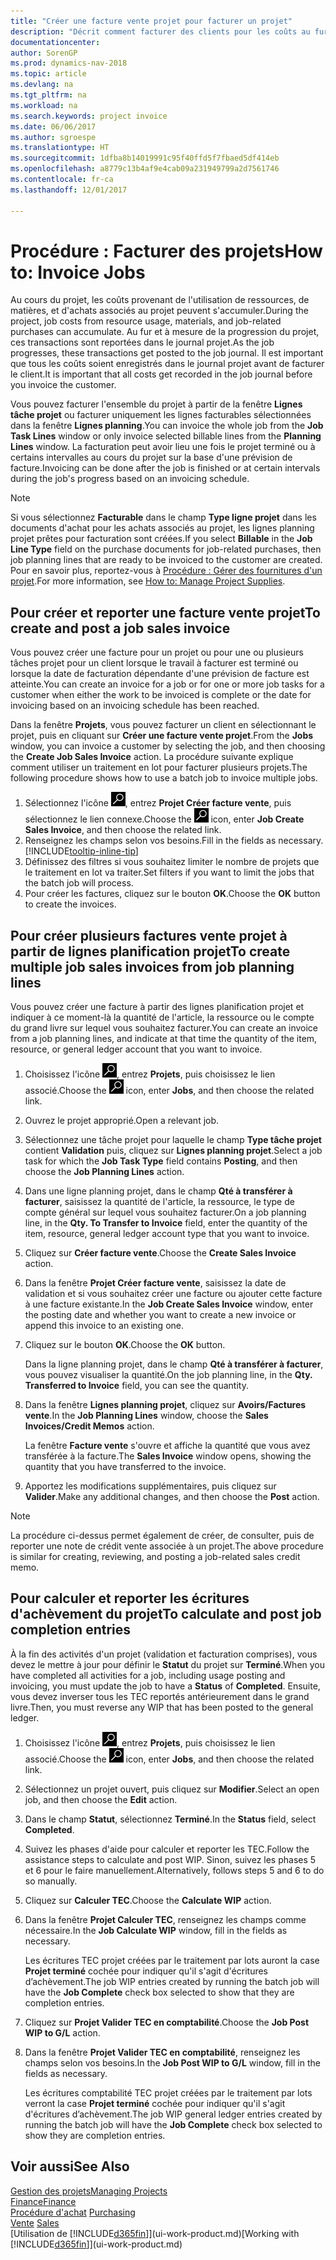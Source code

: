```yaml
---
title: "Créer une facture vente projet pour facturer un projet"
description: "Décrit comment facturer des clients pour les coûts au fur et à mesure de l'avancée du projet."
documentationcenter: 
author: SorenGP
ms.prod: dynamics-nav-2018
ms.topic: article
ms.devlang: na
ms.tgt_pltfrm: na
ms.workload: na
ms.search.keywords: project invoice
ms.date: 06/06/2017
ms.author: sgroespe
ms.translationtype: HT
ms.sourcegitcommit: 1dfba8b14019991c95f40ffd5f7fbaed5df414eb
ms.openlocfilehash: a8779c13b4af9e4cab09a231949799a2d7561746
ms.contentlocale: fr-ca
ms.lasthandoff: 12/01/2017

---
```

# <a name="how-to-invoice-jobs"></a><span data-ttu-id="5275d-103">Procédure : Facturer des projets</span><span class="sxs-lookup"><span data-stu-id="5275d-103">How to: Invoice Jobs</span></span>
<span data-ttu-id="5275d-104">Au cours du projet, les coûts provenant de l'utilisation de ressources, de matières, et d'achats associés au projet peuvent s'accumuler.</span><span class="sxs-lookup"><span data-stu-id="5275d-104">During the project, job costs from resource usage, materials, and job-related purchases can accumulate.</span></span> <span data-ttu-id="5275d-105">Au fur et à mesure de la progression du projet, ces transactions sont reportées dans le journal projet.</span><span class="sxs-lookup"><span data-stu-id="5275d-105">As the job progresses, these transactions get posted to the job journal.</span></span> <span data-ttu-id="5275d-106">Il est important que tous les coûts soient enregistrés dans le journal projet avant de facturer le client.</span><span class="sxs-lookup"><span data-stu-id="5275d-106">It is important that all costs get recorded in the job journal before you invoice the customer.</span></span>

<span data-ttu-id="5275d-107">Vous pouvez facturer l'ensemble du projet à partir de la fenêtre **Lignes tâche projet** ou facturer uniquement les lignes facturables sélectionnées dans la fenêtre **Lignes planning**.</span><span class="sxs-lookup"><span data-stu-id="5275d-107">You can invoice the whole job from the **Job Task Lines** window or only invoice selected billable lines from the **Planning Lines** window.</span></span> <span data-ttu-id="5275d-108">La facturation peut avoir lieu une fois le projet terminé ou à certains intervalles au cours du projet sur la base d'une prévision de facture.</span><span class="sxs-lookup"><span data-stu-id="5275d-108">Invoicing can be done after the job is finished or at certain intervals during the job's progress based on an invoicing schedule.</span></span>

> [!NOTE]  
>   <span data-ttu-id="5275d-109">Si vous sélectionnez **Facturable** dans le champ **Type ligne projet** dans les documents d'achat pour les achats associés au projet, les lignes planning projet prêtes pour facturation sont créées.</span><span class="sxs-lookup"><span data-stu-id="5275d-109">If you select **Billable** in the **Job Line Type** field on the purchase documents for job-related purchases, then job planning lines that are ready to be invoiced to the customer are created.</span></span> <span data-ttu-id="5275d-110">Pour en savoir plus, reportez-vous à [Procédure : Gérer des fournitures d'un projet](projects-how-manage-project-supplies.md).</span><span class="sxs-lookup"><span data-stu-id="5275d-110">For more information, see [How to: Manage Project Supplies](projects-how-manage-project-supplies.md).</span></span>

## <a name="to-create-and-post-a-job-sales-invoice"></a><span data-ttu-id="5275d-111">Pour créer et reporter une facture vente projet</span><span class="sxs-lookup"><span data-stu-id="5275d-111">To create and post a job sales invoice</span></span>
<span data-ttu-id="5275d-112">Vous pouvez créer une facture pour un projet ou pour une ou plusieurs tâches projet pour un client lorsque le travail à facturer est terminé ou lorsque la date de facturation dépendante d'une prévision de facture est atteinte.</span><span class="sxs-lookup"><span data-stu-id="5275d-112">You can create an invoice for a job or for one or more job tasks for a customer when either the work to be invoiced is complete or the date for invoicing based on an invoicing schedule has been reached.</span></span>

<span data-ttu-id="5275d-113">Dans la fenêtre **Projets**, vous pouvez facturer un client en sélectionnant le projet, puis en cliquant sur **Créer une facture vente projet**.</span><span class="sxs-lookup"><span data-stu-id="5275d-113">From the **Jobs** window, you can invoice a customer by selecting the job, and then choosing the **Create Job Sales Invoice** action.</span></span> <span data-ttu-id="5275d-114">La procédure suivante explique comment utiliser un traitement en lot pour facturer plusieurs projets.</span><span class="sxs-lookup"><span data-stu-id="5275d-114">The following procedure shows how to use a batch job to invoice multiple jobs.</span></span>  

1. <span data-ttu-id="5275d-115">Sélectionnez l'icône ![Page ou état pour la recherche](media/ui-search/search_small.png "Page ou état pour la recherche"), entrez **Projet Créer facture vente**, puis sélectionnez le lien connexe.</span><span class="sxs-lookup"><span data-stu-id="5275d-115">Choose the ![Search for Page or Report](media/ui-search/search_small.png "Search for Page or Report icon") icon, enter **Job Create Sales Invoice**, and then choose the related link.</span></span>  
2. <span data-ttu-id="5275d-116">Renseignez les champs selon vos besoins.</span><span class="sxs-lookup"><span data-stu-id="5275d-116">Fill in the fields as necessary.</span></span> [!INCLUDE[tooltip-inline-tip](includes/tooltip-inline-tip_md.md)]
3. <span data-ttu-id="5275d-117">Définissez des filtres si vous souhaitez limiter le nombre de projets que le traitement en lot va traiter.</span><span class="sxs-lookup"><span data-stu-id="5275d-117">Set filters if you want to limit the jobs that the batch job will process.</span></span>
4. <span data-ttu-id="5275d-118">Pour créer les factures, cliquez sur le bouton **OK**.</span><span class="sxs-lookup"><span data-stu-id="5275d-118">Choose the **OK** button to create the invoices.</span></span>  

## <a name="to-create-multiple-job-sales-invoices-from-job-planning-lines"></a><span data-ttu-id="5275d-119">Pour créer plusieurs factures vente projet à partir de lignes planification projet</span><span class="sxs-lookup"><span data-stu-id="5275d-119">To create multiple job sales invoices from job planning lines</span></span>
<span data-ttu-id="5275d-120">Vous pouvez créer une facture à partir des lignes planification projet et indiquer à ce moment-là la quantité de l'article, la ressource ou le compte du grand livre sur lequel vous souhaitez facturer.</span><span class="sxs-lookup"><span data-stu-id="5275d-120">You can create an invoice from a job planning lines, and indicate at that time the quantity of the item, resource, or general ledger account that you want to invoice.</span></span>

1. <span data-ttu-id="5275d-121">Choisissez l'icône ![Page ou état pour la recherche](media/ui-search/search_small.png "icône Page ou état pour la recherche"), entrez **Projets**, puis choisissez le lien associé.</span><span class="sxs-lookup"><span data-stu-id="5275d-121">Choose the ![Search for Page or Report](media/ui-search/search_small.png "Search for Page or Report icon") icon, enter **Jobs**, and then choose the related link.</span></span>
2. <span data-ttu-id="5275d-122">Ouvrez le projet approprié.</span><span class="sxs-lookup"><span data-stu-id="5275d-122">Open a relevant job.</span></span>
3. <span data-ttu-id="5275d-123">Sélectionnez une tâche projet pour laquelle le champ **Type tâche projet** contient **Validation** puis, cliquez sur **Lignes planning projet**.</span><span class="sxs-lookup"><span data-stu-id="5275d-123">Select a job task for which the **Job Task Type** field contains **Posting**, and then choose the **Job Planning Lines** action.</span></span>  
4. <span data-ttu-id="5275d-124">Dans une ligne planning projet, dans le champ **Qté à transférer à facturer**, saisissez la quantité de l'article, la ressource, le type de compte général sur lequel vous souhaitez facturer.</span><span class="sxs-lookup"><span data-stu-id="5275d-124">On a job planning line, in the **Qty. To Transfer to Invoice** field, enter the quantity of the item, resource, general ledger account type that you want to invoice.</span></span>  
5. <span data-ttu-id="5275d-125">Cliquez sur **Créer facture vente**.</span><span class="sxs-lookup"><span data-stu-id="5275d-125">Choose the **Create Sales Invoice** action.</span></span>
6. <span data-ttu-id="5275d-126">Dans la fenêtre **Projet Créer facture vente**, saisissez la date de validation et si vous souhaitez créer une facture ou ajouter cette facture à une facture existante.</span><span class="sxs-lookup"><span data-stu-id="5275d-126">In the **Job Create Sales Invoice** window, enter the posting date and whether you want to create a new invoice or append this invoice to an existing one.</span></span>
7. <span data-ttu-id="5275d-127">Cliquez sur le bouton **OK**.</span><span class="sxs-lookup"><span data-stu-id="5275d-127">Choose the **OK** button.</span></span>  

    <span data-ttu-id="5275d-128">Dans la ligne planning projet, dans le champ **Qté à transférer à facturer**, vous pouvez visualiser la quantité.</span><span class="sxs-lookup"><span data-stu-id="5275d-128">On the job planning line, in the **Qty. Transferred to Invoice** field, you can see the quantity.</span></span>
8. <span data-ttu-id="5275d-129">Dans la fenêtre **Lignes planning projet**, cliquez sur **Avoirs/Factures vente**.</span><span class="sxs-lookup"><span data-stu-id="5275d-129">In the **Job Planning Lines** window, choose the **Sales Invoices/Credit Memos** action.</span></span>

    <span data-ttu-id="5275d-130">La fenêtre **Facture vente** s'ouvre et affiche la quantité que vous avez transférée à la facture.</span><span class="sxs-lookup"><span data-stu-id="5275d-130">The **Sales Invoice** window opens, showing the quantity that you have transferred to the invoice.</span></span>  
9. <span data-ttu-id="5275d-131">Apportez les modifications supplémentaires, puis cliquez sur **Valider**.</span><span class="sxs-lookup"><span data-stu-id="5275d-131">Make any additional changes, and then choose the **Post** action.</span></span>

> [!NOTE]  
>   <span data-ttu-id="5275d-132">La procédure ci-dessus permet également de créer, de consulter, puis de reporter une note de crédit vente associée à un projet.</span><span class="sxs-lookup"><span data-stu-id="5275d-132">The above procedure is similar for creating, reviewing, and posting a job-related sales credit memo.</span></span>

## <a name="to-calculate-and-post-job-completion-entries"></a><span data-ttu-id="5275d-133">Pour calculer et reporter les écritures d'achèvement du projet</span><span class="sxs-lookup"><span data-stu-id="5275d-133">To calculate and post job completion entries</span></span>
<span data-ttu-id="5275d-134">À la fin des activités d'un projet (validation et facturation comprises), vous devez le mettre à jour pour définir le **Statut** du projet sur **Terminé**.</span><span class="sxs-lookup"><span data-stu-id="5275d-134">When you have completed all activities for a job, including usage posting and invoicing, you must update the job to have a **Status** of **Completed**.</span></span> <span data-ttu-id="5275d-135">Ensuite, vous devez inverser tous les TEC reportés antérieurement dans le grand livre.</span><span class="sxs-lookup"><span data-stu-id="5275d-135">Then, you must reverse any WIP that has been posted to the general ledger.</span></span>

1. <span data-ttu-id="5275d-136">Choisissez l'icône ![Page ou état pour la recherche](media/ui-search/search_small.png "icône Page ou état pour la recherche"), entrez **Projets**, puis choisissez le lien associé.</span><span class="sxs-lookup"><span data-stu-id="5275d-136">Choose the ![Search for Page or Report](media/ui-search/search_small.png "Search for Page or Report icon") icon, enter **Jobs**, and then choose the related link.</span></span>  
2. <span data-ttu-id="5275d-137">Sélectionnez un projet ouvert, puis cliquez sur **Modifier**.</span><span class="sxs-lookup"><span data-stu-id="5275d-137">Select an open job, and then choose the **Edit** action.</span></span>
3. <span data-ttu-id="5275d-138">Dans le champ **Statut**, sélectionnez **Terminé**.</span><span class="sxs-lookup"><span data-stu-id="5275d-138">In the **Status** field, select **Completed**.</span></span>
4. <span data-ttu-id="5275d-139">Suivez les phases d'aide pour calculer et reporter les TEC.</span><span class="sxs-lookup"><span data-stu-id="5275d-139">Follow the assistance steps to calculate and post WIP.</span></span> <span data-ttu-id="5275d-140">Sinon, suivez les phases 5 et 6 pour le faire manuellement.</span><span class="sxs-lookup"><span data-stu-id="5275d-140">Alternatively, follows steps 5 and 6 to do so manually.</span></span>  
5. <span data-ttu-id="5275d-141">Cliquez sur **Calculer TEC**.</span><span class="sxs-lookup"><span data-stu-id="5275d-141">Choose the **Calculate WIP** action.</span></span>
6. <span data-ttu-id="5275d-142">Dans la fenêtre **Projet Calculer TEC**, renseignez les champs comme nécessaire.</span><span class="sxs-lookup"><span data-stu-id="5275d-142">In the **Job Calculate WIP** window, fill in the fields as necessary.</span></span>  

     <span data-ttu-id="5275d-143">Les écritures TEC projet créées par le traitement par lots auront la case **Projet terminé** cochée pour indiquer qu'il s'agit d'écritures d’achèvement.</span><span class="sxs-lookup"><span data-stu-id="5275d-143">The job WIP entries created by running the batch job will have the **Job Complete** check box selected to show that they are completion entries.</span></span>  
7. <span data-ttu-id="5275d-144">Cliquez sur **Projet Valider TEC en comptabilité**.</span><span class="sxs-lookup"><span data-stu-id="5275d-144">Choose the **Job Post WIP to G/L** action.</span></span>
8. <span data-ttu-id="5275d-145">Dans la fenêtre **Projet Valider TEC en comptabilité**, renseignez les champs selon vos besoins.</span><span class="sxs-lookup"><span data-stu-id="5275d-145">In the **Job Post WIP to G/L** window, fill in the fields as necessary.</span></span>  

     <span data-ttu-id="5275d-146">Les écritures comptabilité TEC projet créées par le traitement par lots verront la case **Projet terminé** cochée pour indiquer qu'il s'agit d'écritures d’achèvement.</span><span class="sxs-lookup"><span data-stu-id="5275d-146">The job WIP general ledger entries created by running the batch job will have the **Job Complete** check box selected to show they are completion entries.</span></span>

## <a name="see-also"></a><span data-ttu-id="5275d-147">Voir aussi</span><span class="sxs-lookup"><span data-stu-id="5275d-147">See Also</span></span>
[<span data-ttu-id="5275d-148">Gestion des projets</span><span class="sxs-lookup"><span data-stu-id="5275d-148">Managing Projects</span></span>](projects-manage-projects.md)  
[<span data-ttu-id="5275d-149">Finance</span><span class="sxs-lookup"><span data-stu-id="5275d-149">Finance</span></span>](finance.md)  
<span data-ttu-id="5275d-150">[Procédure d'achat](purchasing-manage-purchasing.md)       </span><span class="sxs-lookup"><span data-stu-id="5275d-150">[Purchasing](purchasing-manage-purchasing.md)       </span></span>  
<span data-ttu-id="5275d-151">[Vente](sales-manage-sales.md)    </span><span class="sxs-lookup"><span data-stu-id="5275d-151">[Sales](sales-manage-sales.md)    </span></span>  
<span data-ttu-id="5275d-152">[Utilisation de [!INCLUDE[d365fin](includes/d365fin_md.md)]](ui-work-product.md)</span><span class="sxs-lookup"><span data-stu-id="5275d-152">[Working with [!INCLUDE[d365fin](includes/d365fin_md.md)]](ui-work-product.md)</span></span>  

